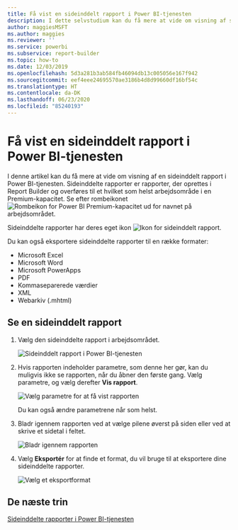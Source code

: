 ```yaml
---
title: Få vist en sideinddelt rapport i Power BI-tjenesten
description: I dette selvstudium kan du få mere at vide om visning af sideinddelte rapporter i Power BI-tjenesten.
author: maggiesMSFT
ms.author: maggies
ms.reviewer: ''
ms.service: powerbi
ms.subservice: report-builder
ms.topic: how-to
ms.date: 12/03/2019
ms.openlocfilehash: 5d3a281b3ab584fb46094db13c005056e167f942
ms.sourcegitcommit: eef4eee24695570ae3186b4d8d99660df16bf54c
ms.translationtype: HT
ms.contentlocale: da-DK
ms.lasthandoff: 06/23/2020
ms.locfileid: "85240193"
---
```

# <a name="view-a-paginated-report-in-the-power-bi-service"></a>Få vist en sideinddelt rapport i Power BI-tjenesten

I denne artikel kan du få mere at vide om visning af en sideinddelt rapport i Power BI-tjenesten. Sideinddelte rapporter er rapporter, der oprettes i Report Builder og overføres til et hvilket som helst arbejdsområde i en Premium-kapacitet. Se efter rombeikonet ![Rombeikon for Power BI Premium-kapacitet](media/paginated-reports-view-power-bi-service/premium-diamond.png) ud for navnet på arbejdsområdet. 

Sideinddelte rapporter har deres eget ikon ![Ikon for sideinddelt rapport](media/paginated-reports-view-power-bi-service/power-bi-paginated-report-icon.png).

Du kan også eksportere sideinddelte rapporter til en række formater: 

- Microsoft Excel
- Microsoft Word
- Microsoft PowerApps
- PDF
- Kommaseparerede værdier
- XML
- Webarkiv (.mhtml)

## <a name="view-a-paginated-report"></a>Se en sideinddelt rapport

1. Vælg den sideinddelte rapport i arbejdsområdet.

    ![Sideinddelt rapport i Power BI-tjenesten](media/paginated-reports-view-power-bi-service/power-bi-paginated-report-in-service.png)

2. Hvis rapporten indeholder parametre, som denne her gør, kan du muligvis ikke se rapporten, når du åbner den første gang. Vælg parametre, og vælg derefter **Vis rapport**. 

     ![Vælg parametre for at få vist rapporten](media/paginated-reports-view-power-bi-service/power-bi-paginated-select-parameters.png)

    Du kan også ændre parametrene når som helst.

1. Bladr igennem rapporten ved at vælge pilene øverst på siden eller ved at skrive et sidetal i feltet.
    
   ![Bladr igennem rapporten](media/paginated-reports-view-power-bi-service/power-bi-paginated-page-thru-report.png)

4. Vælg **Eksportér** for at finde et format, du vil bruge til at eksportere dine sideinddelte rapporter.

    ![Vælg et eksportformat](media/paginated-reports-view-power-bi-service/power-bi-paginated-export.png)


## <a name="next-steps"></a>De næste trin

[Sideinddelte rapporter i Power BI-tjenesten](end-user-paginated-report.md)
